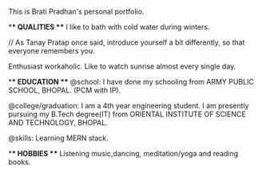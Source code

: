 This is Brati Pradhan's personal portfolio.

\***\* QUALITIES \*\***
I like to bath with cold water during winters.

// As Tanay Pratap once said, introduce yourself a bit differently, so that everyone remembers you.

Enthusiast workaholic.
Like to watch sunrise almost every single day.

\***\* EDUCATION \*\***
@school:
I have done my schooling from ARMY PUBLIC SCHOOL, BHOPAL. (PCM with IP).

@college/graduation:
I am a 4th year engineering student.
I am presently pursuing my B.Tech degree(IT) from ORIENTAL INSTITUTE OF SCIENCE AND TECHNOLOGY, BHOPAL.

@skills:
Learning MERN stack.

\***\* HOBBIES \*\***
Listening music,dancing, meditation/yoga and reading books.
